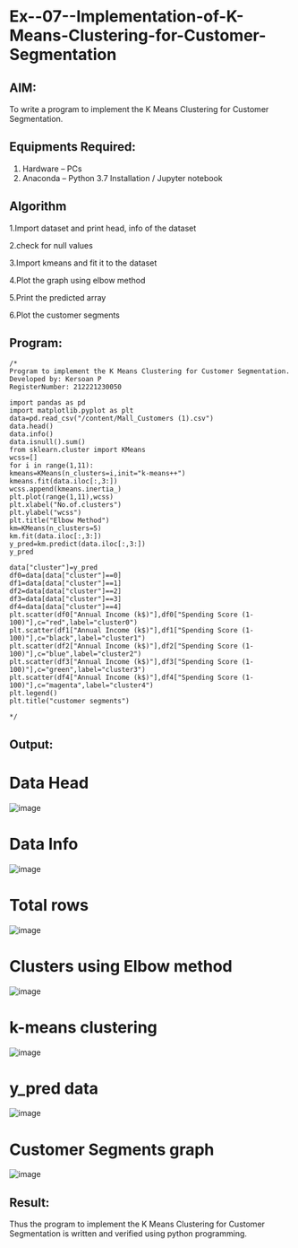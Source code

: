 # Ex--07--Implementation-of-K-Means-Clustering-for-Customer-Segmentation

## AIM:
To write a program to implement the K Means Clustering for Customer Segmentation.

## Equipments Required:
1. Hardware – PCs
2. Anaconda – Python 3.7 Installation / Jupyter notebook

## Algorithm
1.Import dataset and print head, info of the dataset

2.check for null values

3.Import kmeans and fit it to the dataset

4.Plot the graph using elbow method

5.Print the predicted array

6.Plot the customer segments

## Program:
```
/*
Program to implement the K Means Clustering for Customer Segmentation.
Developed by: Kersoan P
RegisterNumber: 212221230050
```
```
import pandas as pd
import matplotlib.pyplot as plt
data=pd.read_csv("/content/Mall_Customers (1).csv")
data.head()
data.info()
data.isnull().sum()
from sklearn.cluster import KMeans
wcss=[]
for i in range(1,11):
kmeans=KMeans(n_clusters=i,init="k-means++")
kmeans.fit(data.iloc[:,3:])
wcss.append(kmeans.inertia_)
plt.plot(range(1,11),wcss)
plt.xlabel("No.of.clusters")
plt.ylabel("wcss")
plt.title("Elbow Method")
km=KMeans(n_clusters=5)
km.fit(data.iloc[:,3:])
y_pred=km.predict(data.iloc[:,3:])
y_pred

data["cluster"]=y_pred
df0=data[data["cluster"]==0]
df1=data[data["cluster"]==1]
df2=data[data["cluster"]==2]
df3=data[data["cluster"]==3]
df4=data[data["cluster"]==4]
plt.scatter(df0["Annual Income (k$)"],df0["Spending Score (1-100)"],c="red",label="cluster0")
plt.scatter(df1["Annual Income (k$)"],df1["Spending Score (1-100)"],c="black",label="cluster1")
plt.scatter(df2["Annual Income (k$)"],df2["Spending Score (1-100)"],c="blue",label="cluster2")
plt.scatter(df3["Annual Income (k$)"],df3["Spending Score (1-100)"],c="green",label="cluster3")
plt.scatter(df4["Annual Income (k$)"],df4["Spending Score (1-100)"],c="magenta",label="cluster4")
plt.legend()
plt.title("customer segments")

*/
```

## Output:
# Data Head
![image](https://github.com/poojaanbu0/Implementation-of-K-Means-Clustering-for-Customer-Segmentation/assets/119390329/d1464b78-a213-4899-a6a6-961efcfe69c4)

# Data Info
![image](https://github.com/poojaanbu0/Implementation-of-K-Means-Clustering-for-Customer-Segmentation/assets/119390329/7d205035-e45b-413c-8b44-f27bba77d7d8)

# Total rows
![image](https://github.com/poojaanbu0/Implementation-of-K-Means-Clustering-for-Customer-Segmentation/assets/119390329/1d43c7b3-9a09-4bb2-8c6c-4046b5d9e4e6)

# Clusters using Elbow method
![image](https://github.com/poojaanbu0/Implementation-of-K-Means-Clustering-for-Customer-Segmentation/assets/119390329/489a603d-fce5-4434-8d99-e4fb302730e1)

# k-means clustering
![image](https://github.com/poojaanbu0/Implementation-of-K-Means-Clustering-for-Customer-Segmentation/assets/119390329/8f76f12f-b6b1-4d48-8fad-115b42a385a1)

# y_pred data
![image](https://github.com/poojaanbu0/Implementation-of-K-Means-Clustering-for-Customer-Segmentation/assets/119390329/e6c389a8-1152-47cf-89d5-f3126b2e0e16)

# Customer Segments graph
![image](https://github.com/poojaanbu0/Implementation-of-K-Means-Clustering-for-Customer-Segmentation/assets/119390329/0405c1ef-6c0a-4cd7-9f43-7114f26b0cc7)

## Result:
Thus the program to implement the K Means Clustering for Customer Segmentation is written and verified using python programming.
